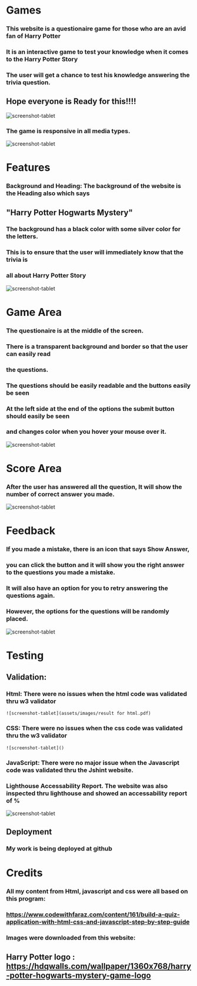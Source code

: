# Games

### This website is a questionaire game for those who are an avid fan of Harry Potter
### It is an interactive game to test your knowledge when it comes to the Harry Potter Story
### The user will get a chance to test his knowledge answering the trivia question. 
## Hope everyone is Ready for this!!!!

![screenshot-tablet](assets/images/questionaire.jpg)

### The game is responsive in all media types.
![screenshot-tablet](assets/images/responsive3.jpg)
     
# Features

### Background and Heading: The background of the website is the Heading also which says
##       "Harry Potter Hogwarts Mystery"
### The background has a black color with some silver color for the letters.
### This is to ensure that the user will immediately know that the trivia is
### all about Harry Potter Story

![screenshot-tablet](assets/images/harrypotterlogo.png)

# Game Area
    
  ###  The questionaire is at the middle of the screen.
 ###   There is a transparent background and border so that the user can easily read
 ###   the questions. 
 ###   The questions should be easily readable and the buttons easily be seen
 ###   At the left side at the end of the options the submit button should easily be seen
 ###   and changes color when you hover your mouse over it.
![screenshot-tablet](assets/images/questionaire.jpg)
   
  #  Score Area
  ###  After the user has answered all the question, It will show the number of correct answer you made. 
  ![screenshot-tablet](assets/images/score.jpg)

  #    Feedback
  ###  If you made a mistake, there is an icon that says Show Answer,
  ###  you can click the button and it will show you the right answer to the questions you made a mistake.
  ###  It will also have an option for you to retry answering the questions again.
  ###  However, the options for the questions will be randomly placed.

 ![screenshot-tablet](assets/images/feedback.jpg)


 #   Testing


  ##  Validation:
  
###     Html: There were no issues when the html code was validated thru w3 validator
    ![screenshot-tablet](assets/images/result for html.pdf)
    
###     CSS: There were no issues when the css code was validated thru the w3 validator
    ![screenshot-tablet]()

###     JavaScript: There were no major issue when the Javascript code was validated thru the Jshint website. 

###     Lighthouse Accessability Report. The website was also inspected thru lighthouse and showed an accessability report of  %
![screenshot-tablet]()
   
##    Deployment
        
  ###      My work is being deployed at github


#    Credits

###       All my content from Html, javascript and css were all based on this program:
        
  ###      https://www.codewithfaraz.com/content/161/build-a-quiz-application-with-html-css-and-javascript-step-by-step-guide

        
   ###     Images were downloaded from this website:
    
##    Harry Potter logo : https://hdqwalls.com/wallpaper/1360x768/harry-potter-hogwarts-mystery-game-logo
